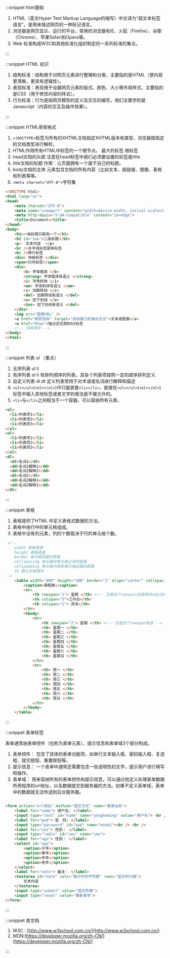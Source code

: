 :::snippet html基础

1. HTML（英文Hyper Text Markup Language的缩写）中文译为“超文本标签语言”。是用来描述网页的一种标记语言。
2. 浏览器是网页显示、运行的平台，常用的浏览器有IE、火狐（Firefox）、谷歌（Chrome）、苹果Safari和Opera等。
3. Web 标准构成W3C和其他标准化组织制定的一系列标准的集合。

:::

:::snippet HTML 初识

1. 结构标准：结构用于对网页元素进行整理和分类，主要指的是HTML（使内容更清晰，更具有逻辑性）。
2. 表现标准：表现用于设置网页元素的版式、颜色、大小等外观样式，主要指的是CSS（用于修饰内容的样式）。
3. 行为标准：行为是指网页模型的定义及交互的编写，咱们主要学的是 Javascript（内容的交互及操作效果）。

:::

:::snippet HTML骨架格式

1. `<!DOCTYPE>`标签为所有的XHTML文档指定XHTML版本和类型，浏览器按指定的文档类型进行解析。
2. HTML作用所有HTML中标签的一个根节点。 最大的标签  根标签
3. head文档的头部 注意在head标签中我们必须要设置的标签是title
4. title文档的标题 作用：让页面拥有一个属于自己的标题。
5. body文档的主体 元素包含文档的所有内容（比如文本、超链接、图像、表格和列表等等。
6. `<meta charset="UTF-8">`字符集

```html
<!DOCTYPE html>
<html lang="en">
<head>
    <meta charset="UTF-8">
    <meta name="viewport" content="width=device-width, initial-scale=1.0">
    <meta http-equiv="X-UA-Compatible" content="ie=edge">
    <title>Document</title>
</head>
<body>
    <h1>一级标题只能有一个</h1>
    <h2 id="two">二级标题</h2>
    <p>  文本内容  </p>
    <hr />水平线标签是单标签
    <br />换行标签
    <div> 块级标签 </div>
    <span>行内标签</span>
    <div>
        <b> 字体粗体 </b>
        <strong> 字体粗体有语义 </strong>
        <i> 字体斜体 </i>
        <em> 字体斜体有语义 </em>
        <s> 加删除线 </s>
        <del> 加删除线有语义 </del>
        <u> 加下划线 </u>
        <ins> 加下划线有语义 </del>
    </div>
    <img src="图像URL" />
    <a href="跳转目标" target="目标窗口的弹出方式">文本或图像</a>
    <a href="#two">锚点定位跳到h2标签
    <!-- 注释语句 -->
</body>
</html>
```

:::

:::snippet 列表 ul （重点）

1. 无序列表 ul li
2. 有序列表 ol li 有排列顺序的列表，其各个列表项按照一定的顺序排列定义
3. 自定义列表 di dt 定义列表常用于对术语或名词进行解释和描述
4. `<ul></ul>`(`<ol></ol>`)中只能嵌套`<li></li>`，直接在`<ul></ul>`(`<ol></ol>`)标签中输入其他标签或者文字的做法是不被允许的。
5. `<li>`与`</li>`之间相当于一个容器，可以容纳所有元素。

```html
<ul>
  <li>列表项1</li>
  <li>列表项2</li>
  <li>列表项3</li>
</ul>
<ol>
  <li>列表项1</li>
  <li>列表项2</li>
  <li>列表项3</li>
</ol>
<dl>
  <dt>名词1</dt>
  <dd>名词1解释1</dd>
  <dd>名词1解释2</dd>
  <dt>名词2</dt>
  <dd>名词2解释1</dd>
  <dd>名词2解释2</dd>
</dl>
```

:::

:::snippet 表格

1. 表格提供了HTML 中定义表格式数据的方法。
2. 表格中由行中的单元格组成。
3. 表格中没有列元素，列的个数取决于行的单元格个数。

```html
 <!-- 
    width 表格宽度
    height 表格高度
    border 单元格边框的厚度
    cellspacing 单元格和单元格之间的距离
    cellpadding 单元格内容和单元格边框的距离
    th 默认字体居中 
-->
    <table width="800" height="200" border="1" align="center" cellspacing="0" cellpadding="0">
        <caption>课程表</caption>
        <tr>
            <th rowspan="2"> 星期 </th> <!-- 注意这个rowspan无效吧tbody注释掉才有效-->
            <th colspan="5">工作日</th>
            <th colspan="2"> 周末</th>
        </tr>
        <tbody>
            <tr>
                <th rowspan="2"> 星期 </th> <!-- 注意这个rowspan有效 -->
                <th> 星期一 </th>
                <th> 星期二 </th>
                <th> 星期三 </th>
                <th> 星期四 </th>
                <th> 星期五 </th>
                <th> 星期六 </th>
                <th> 星期日 </th>
            </tr>
            <tr>
                <th> 周一 </th>
                <th> 周二 </th>
                <th> 周三 </th>
                <th> 周四 </th>
                <th> 周五 </th>
                <th> 周六 </th>
                <th> 周日 </th>
            </tr>
        </tbody>
    </table>
```

:::

:::snippet 表单标签
  
   表单通常由表单控件（也称为表单元素）、提示信息和表单域3个部分构成。  
1. 表单控件： 包含了具体的表单功能项，如单行文本输入框、密码输入框、复选框、提交按钮、重置按钮等。  
2. 提示信息：  一个表单中通常还需要包含一些说明性的文字，提示用户进行填写和操作。  
3. 表单域：   用来容纳所有的表单控件和提示信息，可以通过他定义处理表单数据所用程序的url地址，以及数据提交到服务器的方法。如果不定义表单域，表单中的数据就无法传送到后台服务器。

```html

<form action="url地址" method="提交方式" name="表单名称">
    <label for="name"> 用户名: </label>
    <input type="text" id="name" name="yonghuming" value="用户名"> <br /> <br />
    <label for="pwd"> 密　码: </label>
    <input type="password" id="pwd" name="mima1"><br /> <br />
    <label for="sex"> 性别： </label>
    <input type="radio" id="sex" name="sex">
    <label for="age"> 性别： </label>
    <select id="age">
        <option>少年</option>
        <option>青年</option>
        <option>中年</option>
        <option>老年</option>
    </select>
    <label for="note"> 备注： </label>
    <textarea id="note" cols="每行中的字符数" rows="显示的行数">
        文本内容
    </textarea>
    <input type="submit" value="提交所填">
    <input type="reset" value="重新填写">
</form>
```

:::

:::snippet 查文档

1. W3C : [http://www.w3school.com.cn/](http://www.w3school.com.cn/)
2. MDN:[https://developer.mozilla.org/zh-CN/](https://developer.mozilla.org/zh-CN/)

:::